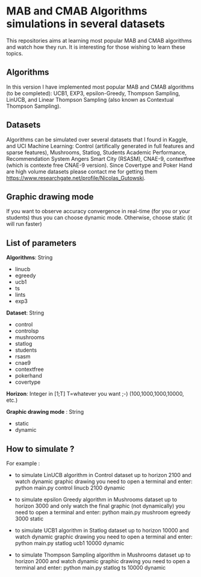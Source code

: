 # MAB and CMAB Algorithms simulations in several datasets
This repositories aims at learning most popular MAB and CMAB algorithms and watch how they run. It is interesting for those wishing to learn these topics. 

## Algorithms
In this version I have implemented most popular MAB and CMAB algorithms (to be completed): UCB1, EXP3, epsilon-Greedy, Thompson Sampling, LinUCB, and Linear Thompson Sampling (also known as Contextual Thompson Sampling).

## Datasets
Algorithms can be simulated over several datasets that I found in Kaggle, and UCI Machine Learning: Control (artifically generated in full features and sparse features), Mushrooms, Statlog, Students Academic Performance, Recommendation System Angers Smart City (RSASM), CNAE-9, contextfree (which is contexte free CNAE-9 version).
Since Covertype and Poker Hand are high volume datasets please contact me for getting them https://www.researchgate.net/profile/Nicolas_Gutowski. 

## Graphic drawing mode
If you want to observe accuracy convergence in real-time (for you or your students) thus you can choose dynamic mode. Otherwise, choose static (it will run faster)

## List of parameters
**Algorithms**: String
- linucb
- egreedy
- ucb1
- ts
- lints
- exp3

**Dataset**: String
- control
- controlsp
- mushrooms
- statlog
- students
- rsasm
- cnae9
- contextfree
- pokerhand
- covertype

**Horizon**: Integer in [1;T] T=whatever you want ;-) (100,1000,1000,10000, etc.)
 
**Graphic drawing mode** : String 
- static
- dynamic

## How to simulate ? 
For example :
- to simulate LinUCB algorithm in Control dataset up to horizon 2100 and watch dynamic graphic drawing you need to open a terminal and enter:
python main.py control linucb 2100 dynamic

- to simulate epsilon Greedy algorithm in Mushrooms dataset up to horizon 3000 and only watch the final graphic (not dynamically) you need to open a terminal and enter:
python main.py mushroom egreedy 3000 static

- to simulate UCB1 algorithm in Statlog dataset up to horizon 10000 and watch dynamic graphic drawing you need to open a terminal and enter:
python main.py statlog ucb1 10000 dynamic

- to simulate Thompson Sampling algorithm in Mushrooms dataset up to horizon 2000 and watch dynamic graphic drawing you need to open a terminal and enter:
python main.py statlog ts 10000 dynamic


